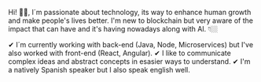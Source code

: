 Hi! 👋🏼, I´m passionate about technology, its way to enhance human growth and make people's lives better. I'm new to blockchain but very aware of the impact that can have and it's having nowadays along with AI. 👇🏼 

✔ I´m currently working with back-end (Java, Node, Microservices) but I've also worked with front-end (React, Angular). 
✔ I like to communicate complex ideas and abstract concepts in esasier ways to understand.
✔ I'm a natively Spanish speaker but I also speak english well.

